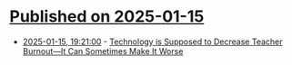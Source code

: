 # [Published on 2025-01-15](index.md)

* [2025-01-15, 19:21:00](https://soylentnews.org/article.pl?sid=25/01/15/022249&from=rss) - [Technology is Supposed to Decrease Teacher Burnout—It Can Sometimes Make It Worse](https://soylentnews.org/article.pl?sid=25/01/15/022249&from=rss)
